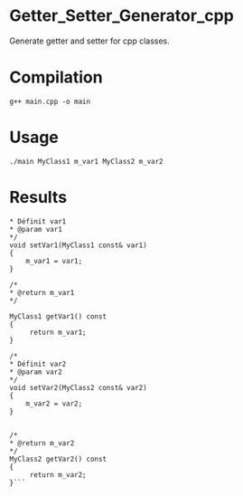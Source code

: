 # Getter_Setter_Generator_cpp
Generate getter and setter for cpp classes.

# Compilation
```g++ main.cpp -o main```

# Usage
```./main MyClass1 m_var1 MyClass2 m_var2```

# Results

```c++/*
* Définit var1
* @param var1
*/
void setVar1(MyClass1 const& var1)
{
	m_var1 = var1;
}

/*
* @return m_var1
*/

MyClass1 getVar1() const
{
	 return m_var1;
}

/*
* Définit var2
* @param var2
*/
void setVar2(MyClass2 const& var2)
{
	m_var2 = var2;
}


/*
* @return m_var2
*/
MyClass2 getVar2() const
{
	 return m_var2;
}```
